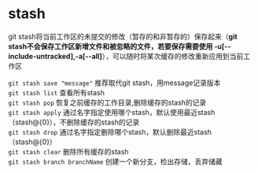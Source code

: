 # stash

git stash将当前工作区的未提交的修改（暂存的和非暂存的）保存起来（**git stash不会保存工作区新增文件和被忽略的文件，若要保存需要使用 -u[--include-untracked],-a[--all]**），可以随时将某次缓存的修改重新应用到当前工作区


`git stash save "message"` 推荐取代git stash，用message记录版本<br>
`git stash list` 查看所有stash<br>
`git stash pop` 恢复之前缓存的工作目录,删除缓存的stash的记录<br>
`git stash apply` 通过名字指定使用哪个stash，默认使用最近stash（stash@{0}），不删除缓存的stash的记录<br>
`git stash drop`  通过名字指定删除哪个stash，默认删除最近stash（stash@{0}）<br>
`git stash clear` 删除所有缓存的stash<br>
`git stash branch branchName` 创建一个新分支，检出存储，丢弃储藏
